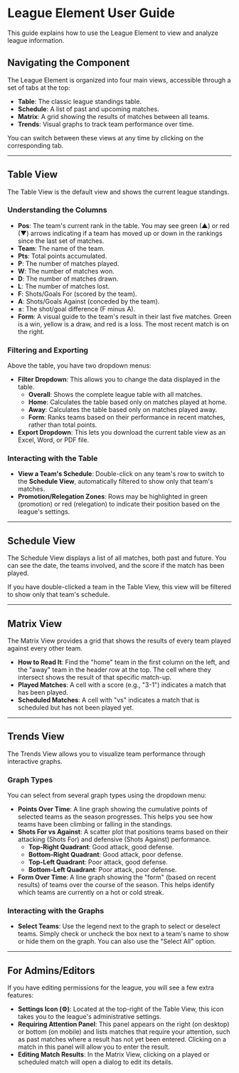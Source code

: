 # League Element User Guide

This guide explains how to use the League Element to view and analyze league information.

## Navigating the Component

The League Element is organized into four main views, accessible through a set of tabs at the top:

*   **Table**: The classic league standings table.
*   **Schedule**: A list of past and upcoming matches.
*   **Matrix**: A grid showing the results of matches between all teams.
*   **Trends**: Visual graphs to track team performance over time.

You can switch between these views at any time by clicking on the corresponding tab.

---

## Table View

The Table View is the default view and shows the current league standings.

### Understanding the Columns

*   **Pos**: The team's current rank in the table. You may see green (▲) or red (▼) arrows indicating if a team has moved up or down in the rankings since the last set of matches.
*   **Team**: The name of the team.
*   **Pts**: Total points accumulated.
*   **P**: The number of matches played.
*   **W**: The number of matches won.
*   **D**: The number of matches drawn.
*   **L**: The number of matches lost.
*   **F**: Shots/Goals For (scored by the team).
*   **A**: Shots/Goals Against (conceded by the team).
*   **±**: The shot/goal difference (F minus A).
*   **Form**: A visual guide to the team's result in their last five matches. Green is a win, yellow is a draw, and red is a loss. The most recent match is on the right.

### Filtering and Exporting

Above the table, you have two dropdown menus:

*   **Filter Dropdown**: This allows you to change the data displayed in the table.
    *   **Overall**: Shows the complete league table with all matches.
    *   **Home**: Calculates the table based only on matches played at home.
    *   **Away**: Calculates the table based only on matches played away.
    *   **Form**: Ranks teams based on their performance in recent matches, rather than total points.
*   **Export Dropdown**: This lets you download the current table view as an Excel, Word, or PDF file.

### Interacting with the Table

*   **View a Team's Schedule**: Double-click on any team's row to switch to the **Schedule View**, automatically filtered to show only that team's matches.
*   **Promotion/Relegation Zones**: Rows may be highlighted in green (promotion) or red (relegation) to indicate their position based on the league's settings.

---

## Schedule View

The Schedule View displays a list of all matches, both past and future. You can see the date, the teams involved, and the score if the match has been played.

If you have double-clicked a team in the Table View, this view will be filtered to show only that team's schedule.

---

## Matrix View

The Matrix View provides a grid that shows the results of every team played against every other team.

*   **How to Read It**: Find the "home" team in the first column on the left, and the "away" team in the header row at the top. The cell where they intersect shows the result of that specific match-up.
*   **Played Matches**: A cell with a score (e.g., "3-1") indicates a match that has been played.
*   **Scheduled Matches**: A cell with "vs" indicates a match that is scheduled but has not been played yet.

---

## Trends View

The Trends View allows you to visualize team performance through interactive graphs.

### Graph Types

You can select from several graph types using the dropdown menu:

*   **Points Over Time**: A line graph showing the cumulative points of selected teams as the season progresses. This helps you see how teams have been climbing or falling in the standings.
*   **Shots For vs Against**: A scatter plot that positions teams based on their attacking (Shots For) and defensive (Shots Against) performance.
    *   **Top-Right Quadrant**: Good attack, good defense.
    *   **Bottom-Right Quadrant**: Good attack, poor defense.
    *   **Top-Left Quadrant**: Poor attack, good defense.
    *   **Bottom-Left Quadrant**: Poor attack, poor defense.
*   **Form Over Time**: A line graph showing the "form" (based on recent results) of teams over the course of the season. This helps identify which teams are currently on a hot or cold streak.

### Interacting with the Graphs

*   **Select Teams**: Use the legend next to the graph to select or deselect teams. Simply check or uncheck the box next to a team's name to show or hide them on the graph. You can also use the "Select All" option.

---

## For Admins/Editors

If you have editing permissions for the league, you will see a few extra features:

*   **Settings Icon (⚙️)**: Located at the top-right of the Table View, this icon takes you to the league's administrative settings.
*   **Requiring Attention Panel**: This panel appears on the right (on desktop) or bottom (on mobile) and lists matches that require your attention, such as past matches where a result has not yet been entered. Clicking on a match in this panel will allow you to enter the result.
*   **Editing Match Results**: In the Matrix View, clicking on a played or scheduled match will open a dialog to edit its details. 